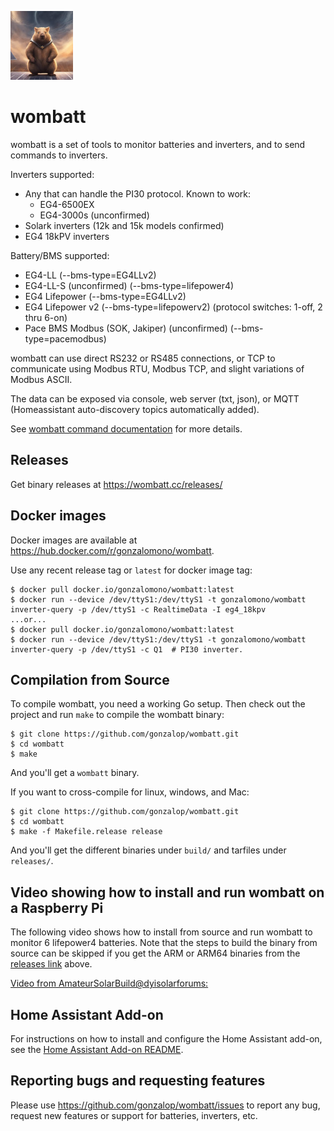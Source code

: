 ![wombatt logo](https://github.com/gonzalop/wombatt/blob/main/extras/wombatt-small.jpg?raw=true)
# wombatt

wombatt is a set of tools to monitor batteries and inverters, and to send commands to inverters.

Inverters supported:
- Any that can handle the PI30 protocol. Known to work:
    - EG4-6500EX
    - EG4-3000s (unconfirmed)
- Solark inverters (12k and 15k models confirmed)
- EG4 18kPV inverters

Battery/BMS supported:
- EG4-LL (--bms-type=EG4LLv2)
- EG4-LL-S (unconfirmed) (--bms-type=lifepower4)
- EG4 Lifepower (--bms-type=EG4LLv2)
- EG4 Lifepower v2 (--bms-type=lifepowerv2) (protocol switches: 1-off, 2 thru 6-on)
- Pace BMS Modbus (SOK, Jakiper) (unconfirmed) (--bms-type=pacemodbus)

wombatt can use direct RS232 or RS485 connections, or TCP to communicate using Modbus RTU, Modbus TCP,
and slight variations of Modbus ASCII.

The data can be exposed via console, web server (txt, json), or MQTT (Homeassistant auto-discovery topics automatically added).


See [wombatt command documentation](docs/cmds/wombatt.md) for more details.

## Releases
Get binary releases at https://wombatt.cc/releases/

## Docker images
Docker images are available at https://hub.docker.com/r/gonzalomono/wombatt.

Use any recent release tag or `latest` for docker image tag:

~~~
$ docker pull docker.io/gonzalomono/wombatt:latest
$ docker run --device /dev/ttyS1:/dev/ttyS1 -t gonzalomono/wombatt inverter-query -p /dev/ttyS1 -c RealtimeData -I eg4_18kpv
...or...
$ docker pull docker.io/gonzalomono/wombatt:latest
$ docker run --device /dev/ttyS1:/dev/ttyS1 -t gonzalomono/wombatt inverter-query -p /dev/ttyS1 -c Q1  # PI30 inverter.
~~~

## Compilation from Source

To compile wombatt, you need a working Go setup. Then check out the project and run `make` to compile the wombatt binary:

~~~
$ git clone https://github.com/gonzalop/wombatt.git
$ cd wombatt
$ make
~~~

And you'll get a `wombatt` binary.

If you want to cross-compile for linux, windows, and Mac:

~~~
$ git clone https://github.com/gonzalop/wombatt.git
$ cd wombatt
$ make -f Makefile.release release
~~~

And you'll get the different binaries under `build/` and tarfiles under `releases/`.

## Video showing how to install and run wombatt on a Raspberry Pi

The following video shows how to install from source and run wombatt to monitor 6 lifepower4 batteries.
Note that the steps to build the binary from source can be skipped if you get the ARM or ARM64 binaries from the
[releases link](https://github.com/gonzalop/wombatt#releases) above.

[Video from AmateurSolarBuild@dyisolarforums:](https://youtu.be/wwLMO1hMxnY)

## Home Assistant Add-on
For instructions on how to install and configure the Home Assistant add-on, see the [Home Assistant Add-on README](homeassistant-addon/README.md).

## Reporting bugs and requesting features
Please use https://github.com/gonzalop/wombatt/issues to report any bug, request new features
or support for batteries, inverters, etc.

